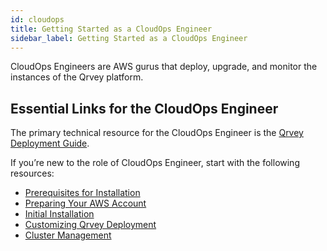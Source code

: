 ```yaml
---
id: cloudops
title: Getting Started as a CloudOps Engineer
sidebar_label: Getting Started as a CloudOps Engineer
---
```


CloudOps Engineers are AWS gurus that deploy, upgrade, and monitor the instances of the Qrvey platform.

## Essential Links for the CloudOps Engineer
The primary technical resource for the CloudOps Engineer is the [Qrvey Deployment Guide](). 

If you’re new to the role of CloudOps Engineer, start with the following resources:
* [Prerequisites for Installation]()
* [Preparing Your AWS Account]()
* [Initial Installation]()
* [Customizing Qrvey Deployment]()
* [Cluster Management]()
